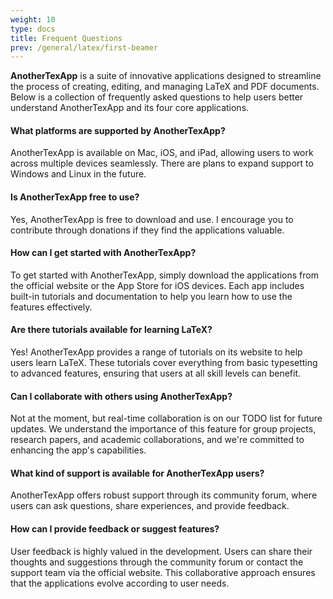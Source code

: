 ```yaml
---
weight: 10
type: docs
title: Frequent Questions
prev: /general/latex/first-beamer
---
```


**AnotherTexApp** is a suite of innovative applications designed to streamline the process of creating, editing, and managing LaTeX and PDF documents. Below is a collection of frequently asked questions to help users better understand AnotherTexApp and its four core applications.
  
  
  #### What platforms are supported by AnotherTexApp?
  
  AnotherTexApp is available on Mac, iOS, and iPad, allowing users to work across multiple devices seamlessly. There are plans to expand support to Windows and Linux in the future.
  
  #### Is AnotherTexApp free to use?
  
  Yes, AnotherTexApp is free to download and use. I encourage you to contribute through donations if they find the applications valuable.
  
  #### How can I get started with AnotherTexApp?
  
  To get started with AnotherTexApp, simply download the applications from the official website or the App Store for iOS devices. Each app includes built-in tutorials and documentation to help you learn how to use the features effectively.
  
  
  #### Are there tutorials available for learning LaTeX?
  
  Yes! AnotherTexApp provides a range of tutorials on its website to help users learn LaTeX. These tutorials cover everything from basic typesetting to advanced features, ensuring that users at all skill levels can benefit.
  
  #### Can I collaborate with others using AnotherTexApp?
  
Not at the moment, but real-time collaboration is on our TODO list for future updates. We understand the importance of this feature for group projects, research papers, and academic collaborations, and we're committed to enhancing the app's capabilities.
  
  #### What kind of support is available for AnotherTexApp users?
  
  AnotherTexApp offers robust support through its community forum, where users can ask questions, share experiences, and provide feedback.
  
  #### How can I provide feedback or suggest features?
  
  User feedback is highly valued in the development. Users can share their thoughts and suggestions through the community forum or contact the support team via the official website. This collaborative approach ensures that the applications evolve according to user needs.